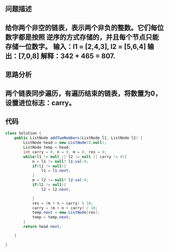 ## 问题描述
给你两个非空的链表，表示两个非负的整数。它们每位数字都是按照 逆序的方式存储的，并且每个节点只能存储一位数字。
输入：l1 = [2,4,3], l2 = [5,6,4]
输出：[7,0,8]
解释：342 + 465 = 807.
---
## 思路分析
两个链表同步遍历，有遍历结束的链表，将数置为0，设置进位标志：carry。
---
## 代码
```java
class Solution {
    public ListNode addTwoNumbers(ListNode l1, ListNode l2) {
        ListNode head = new ListNode(0,null);
        ListNode temp = head;
        int carry = 0, n = 0, m = 0, res = 0;   
        while(l1 != null || l2 != null || carry != 0){
            n = l1 != null? l1.val:0;
            if(l1 != null){
                l1 = l1.next;
            }
            m = l2 != null? l2.val:0;
            if(l2 != null){
                l2 = l2.next;

            }
            res = (m + n + carry) % 10;
            carry = (m + n + carry) / 10;
            temp.next = new ListNode(res);
            temp = temp.next;
        }
        return head.next;

    }

}
```
